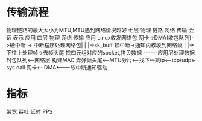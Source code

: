 # 传输流程
物理链路的最大大小为MTU,MTU遇到网络情况越好
七层 
物理 链路 网络 传输 会话 表示 应用
四层
物理 网络 传输 应用
Linux收发网络包
网卡->DMA(收包队列)->硬中断 -> 中断程序处理网络包|
                                              |
                                              |->sk_buff 软中断->通知内核收到网络帧
                                              |
                                              |->下往上处理帧->去帧头尾 找四元组对应的socket,拷贝数据
                                              ------应用层处理数据
封包队列<--网络层 构建MAC 弄好帧头尾<--MTU分片<--找下一跳ip<--tcp/udp<-sys call
网卡<--DMA<---软中断通知驱动

# 指标
带宽 
吞吐
延时
PPS